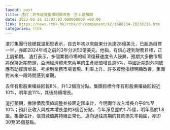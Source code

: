 ```yaml
---
layout: post
title: 渣打：許多經營指標明顯改善　正上調預期
date: 2023-02-16 13:03:03.000000000 +08:00
link: https://news.rthk.hk/rthk/ch/component/k2/1688134-20230216.htm
categories: rthk
---
```


渣打集團行政總裁溫拓思表示，自去年初以來股東分派達28億美元，已超過目標一半，亦即2024年或之前的3年分派50億美元。他指，有信心達到財務目標，正上調預期。
渣打表示，多個業務市場的經濟復蘇速度令人鼓舞，預期大多數市場將保持近期勢頭，亞洲經濟體未來兩年的生產總值增長逾5%，中國近期對外開放應有助經濟增長。考慮到業務市場表現、利率上升、許多經營指標明顯改善，集團對未來一段時間感到樂觀。

去年有形股東權益回報8%，升1.2個百分點。集團目標今年有形股東權益回報近10%，明年逾11%，其後持續增長。

渣打預期，撇除債務價值調整並按固定匯率計，今明兩年收入增長介乎8%至10%；預計正收入與成本增長差約3個百分點。今年淨息差約1.75厘，明年高於1.8厘。集團估計，信貸減值將持續正常化，邁向過往周期的貸款損失率範圍，亦即30至35個基點。
